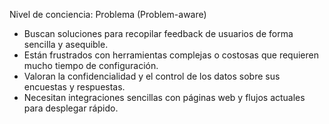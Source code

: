 Nivel de conciencia: Problema (Problem-aware)

- Buscan soluciones para recopilar feedback de usuarios de forma sencilla y asequible.
- Están frustrados con herramientas complejas o costosas que requieren mucho tiempo de configuración.
- Valoran la confidencialidad y el control de los datos sobre sus encuestas y respuestas.
- Necesitan integraciones sencillas con páginas web y flujos actuales para desplegar rápido.